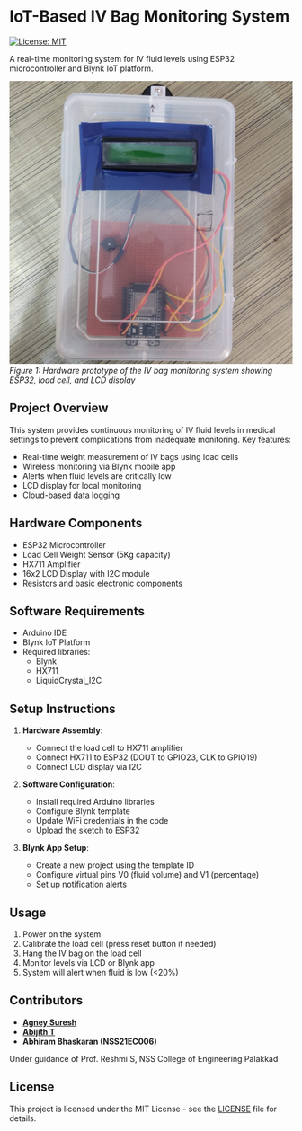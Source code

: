 # IoT-Based IV Bag Monitoring System

[![License: MIT](https://img.shields.io/badge/License-MIT-yellow.svg)](https://opensource.org/licenses/MIT)

A real-time monitoring system for IV fluid levels using ESP32 microcontroller and Blynk IoT platform.

![IoT IV Bag Monitoring Device](device.jpg)  
*Figure 1: Hardware prototype of the IV bag monitoring system showing ESP32, load cell, and LCD display*

## Project Overview

This system provides continuous monitoring of IV fluid levels in medical settings to prevent complications from inadequate monitoring. Key features:

- Real-time weight measurement of IV bags using load cells
- Wireless monitoring via Blynk mobile app
- Alerts when fluid levels are critically low
- LCD display for local monitoring
- Cloud-based data logging

## Hardware Components

- ESP32 Microcontroller
- Load Cell Weight Sensor (5Kg capacity)
- HX711 Amplifier
- 16x2 LCD Display with I2C module
- Resistors and basic electronic components

## Software Requirements

- Arduino IDE
- Blynk IoT Platform
- Required libraries:
  - Blynk
  - HX711
  - LiquidCrystal_I2C

## Setup Instructions

1. **Hardware Assembly**:
   - Connect the load cell to HX711 amplifier
   - Connect HX711 to ESP32 (DOUT to GPIO23, CLK to GPIO19)
   - Connect LCD display via I2C

2. **Software Configuration**:
   - Install required Arduino libraries
   - Configure Blynk template
   - Update WiFi credentials in the code
   - Upload the sketch to ESP32

3. **Blynk App Setup**:
   - Create a new project using the template ID
   - Configure virtual pins V0 (fluid volume) and V1 (percentage)
   - Set up notification alerts

## Usage

1. Power on the system
2. Calibrate the load cell (press reset button if needed)
3. Hang the IV bag on the load cell
4. Monitor levels via LCD or Blynk app
5. System will alert when fluid is low (<20%)

## Contributors

- [**Agney Suresh**](https://github.com/AgneySuresh)
- [**Abijith T**](https://github.com/AbijithT2003)
- **Abhiram Bhaskaran (NSS21EC006)**

Under guidance of Prof. Reshmi S, NSS College of Engineering Palakkad

## License

This project is licensed under the MIT License - see the [LICENSE](LICENSE) file for details.

